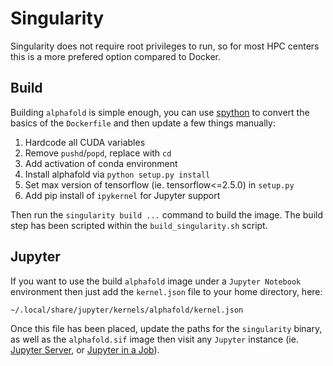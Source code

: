 # Singularity

Singularity does not require root privileges to run, so for most HPC centers this is a more prefered option compared to Docker.

## Build

Building `alphafold` is simple enough, you can use [spython](https://github.com/singularityhub/singularity-cli) to convert the basics of the `Dockerfile` and then update a few things manually:
   1. Hardcode all CUDA variables
   2. Remove `pushd`/`popd`, replace with `cd`
   3. Add activation of conda environment
   4. Install alphafold via `python setup.py install`
   5. Set max version of tensorflow (ie. tensorflow<=2.5.0) in `setup.py`
   6. Add pip install of `ipykernel` for Jupyter support

Then run the `singularity build ...` command to build the image.
The build step has been scripted within the `build_singularity.sh` script.

## Jupyter

If you want to use the build `alphafold` image under a `Jupyter Notebook` environment then just add the `kernel.json` file to your home directory, here:

```bash
~/.local/share/jupyter/kernels/alphafold/kernel.json
```

Once this file has been placed, update the paths for the `singularity` binary, as well as the `alphafold.sif` image then visit any `Jupyter` instance (ie. [Jupyter Server](https://jupyter.hpcc.ucr.edu), or [Jupyter in a Job](https://github.com/ucr-hpcc/hpcc_slurm_examples/tree/master/jupyter)).
